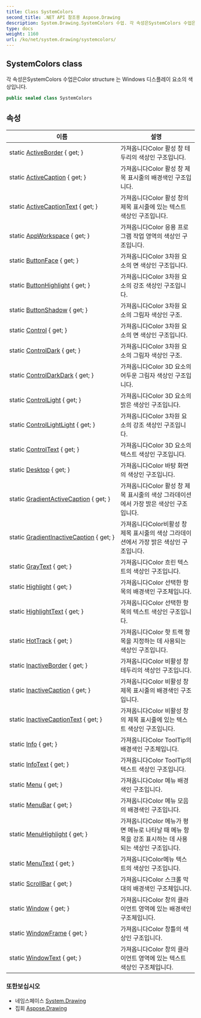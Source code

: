 ```yaml
---
title: Class SystemColors
second_title: .NET API 참조용 Aspose.Drawing
description: System.Drawing.SystemColors 수업. 각 속성은SystemColors 수업은Color structure 는 Windows 디스플레이 요소의 색상입니다.
type: docs
weight: 1160
url: /ko/net/system.drawing/systemcolors/
---
```

## SystemColors class

각 속성은SystemColors 수업은Color structure 는 Windows 디스플레이 요소의 색상입니다.

```csharp
public sealed class SystemColors
```

## 속성

| 이름 | 설명 |
| --- | --- |
| static [ActiveBorder](../../system.drawing/systemcolors/activeborder/) { get; } | 가져옵니다Color 활성 창 테두리의 색상인 구조입니다. |
| static [ActiveCaption](../../system.drawing/systemcolors/activecaption/) { get; } | 가져옵니다Color 활성 창 제목 표시줄의 배경색인 구조입니다. |
| static [ActiveCaptionText](../../system.drawing/systemcolors/activecaptiontext/) { get; } | 가져옵니다Color 활성 창의 제목 표시줄에 있는 텍스트 색상인 구조입니다. |
| static [AppWorkspace](../../system.drawing/systemcolors/appworkspace/) { get; } | 가져옵니다Color 응용 프로그램 작업 영역의 색상인 구조입니다. |
| static [ButtonFace](../../system.drawing/systemcolors/buttonface/) { get; } | 가져옵니다Color 3차원 요소의 면 색상인 구조입니다. |
| static [ButtonHighlight](../../system.drawing/systemcolors/buttonhighlight/) { get; } | 가져옵니다Color 3차원 요소의 강조 색상인 구조입니다. |
| static [ButtonShadow](../../system.drawing/systemcolors/buttonshadow/) { get; } | 가져옵니다Color 3차원 요소의 그림자 색상인 구조. |
| static [Control](../../system.drawing/systemcolors/control/) { get; } | 가져옵니다Color 3차원 요소의 면 색상인 구조입니다. |
| static [ControlDark](../../system.drawing/systemcolors/controldark/) { get; } | 가져옵니다Color 3차원 요소의 그림자 색상인 구조. |
| static [ControlDarkDark](../../system.drawing/systemcolors/controldarkdark/) { get; } | 가져옵니다Color 3D 요소의 어두운 그림자 색상인 구조입니다. |
| static [ControlLight](../../system.drawing/systemcolors/controllight/) { get; } | 가져옵니다Color 3D 요소의 밝은 색상인 구조입니다. |
| static [ControlLightLight](../../system.drawing/systemcolors/controllightlight/) { get; } | 가져옵니다Color 3차원 요소의 강조 색상인 구조입니다. |
| static [ControlText](../../system.drawing/systemcolors/controltext/) { get; } | 가져옵니다Color 3D 요소의 텍스트 색상인 구조입니다. |
| static [Desktop](../../system.drawing/systemcolors/desktop/) { get; } | 가져옵니다Color 바탕 화면의 색상인 구조입니다. |
| static [GradientActiveCaption](../../system.drawing/systemcolors/gradientactivecaption/) { get; } | 가져옵니다Color 활성 창 제목 표시줄의 색상 그라데이션에서 가장 밝은 색상인 구조입니다. |
| static [GradientInactiveCaption](../../system.drawing/systemcolors/gradientinactivecaption/) { get; } | 가져옵니다Color비활성 창 제목 표시줄의 색상 그라데이션에서 가장 밝은 색상인 구조입니다. |
| static [GrayText](../../system.drawing/systemcolors/graytext/) { get; } | 가져옵니다Color 흐린 텍스트의 색상인 구조입니다. |
| static [Highlight](../../system.drawing/systemcolors/highlight/) { get; } | 가져옵니다Color 선택한 항목의 배경색인 구조체입니다. |
| static [HighlightText](../../system.drawing/systemcolors/highlighttext/) { get; } | 가져옵니다Color 선택한 항목의 텍스트 색상인 구조입니다. |
| static [HotTrack](../../system.drawing/systemcolors/hottrack/) { get; } | 가져옵니다Color 핫 트랙 항목을 지정하는 데 사용되는 색상인 구조입니다. |
| static [InactiveBorder](../../system.drawing/systemcolors/inactiveborder/) { get; } | 가져옵니다Color 비활성 창 테두리의 색상인 구조입니다. |
| static [InactiveCaption](../../system.drawing/systemcolors/inactivecaption/) { get; } | 가져옵니다Color 비활성 창 제목 표시줄의 배경색인 구조입니다. |
| static [InactiveCaptionText](../../system.drawing/systemcolors/inactivecaptiontext/) { get; } | 가져옵니다Color 비활성 창의 제목 표시줄에 있는 텍스트 색상인 구조입니다. |
| static [Info](../../system.drawing/systemcolors/info/) { get; } | 가져옵니다Color ToolTip의 배경색인 구조체입니다. |
| static [InfoText](../../system.drawing/systemcolors/infotext/) { get; } | 가져옵니다Color ToolTip의 텍스트 색상인 구조입니다. |
| static [Menu](../../system.drawing/systemcolors/menu/) { get; } | 가져옵니다Color 메뉴 배경색인 구조입니다. |
| static [MenuBar](../../system.drawing/systemcolors/menubar/) { get; } | 가져옵니다Color 메뉴 모음의 배경색인 구조입니다. |
| static [MenuHighlight](../../system.drawing/systemcolors/menuhighlight/) { get; } | 가져옵니다Color 메뉴가 평면 메뉴로 나타날 때 메뉴 항목을 강조 표시하는 데 사용되는 색상인 구조입니다. |
| static [MenuText](../../system.drawing/systemcolors/menutext/) { get; } | 가져옵니다Color메뉴 텍스트의 색상인 구조입니다. |
| static [ScrollBar](../../system.drawing/systemcolors/scrollbar/) { get; } | 가져옵니다Color 스크롤 막대의 배경색인 구조체입니다. |
| static [Window](../../system.drawing/systemcolors/window/) { get; } | 가져옵니다Color 창의 클라이언트 영역에 있는 배경색인 구조체입니다. |
| static [WindowFrame](../../system.drawing/systemcolors/windowframe/) { get; } | 가져옵니다Color 창틀의 색상인 구조입니다. |
| static [WindowText](../../system.drawing/systemcolors/windowtext/) { get; } | 가져옵니다Color 창의 클라이언트 영역에 있는 텍스트 색상인 구조체입니다. |

### 또한보십시오

* 네임스페이스 [System.Drawing](../../system.drawing/)
* 집회 [Aspose.Drawing](../../)


